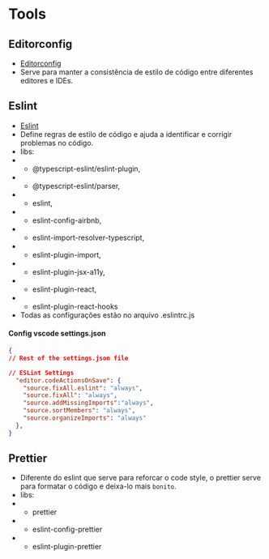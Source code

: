 # Tools

## Editorconfig

- [Editorconfig](https://editorconfig.org/)
- Serve para manter a consistência de estilo de código entre diferentes editores e IDEs.

## Eslint

- [Eslint](https://eslint.org/)
- Define regras de estilo de código e ajuda a identificar e corrigir problemas no código.
- libs:
- - @typescript-eslint/eslint-plugin,
- - @typescript-eslint/parser,
- - eslint,
- - eslint-config-airbnb,
- - eslint-import-resolver-typescript,
- - eslint-plugin-import,
- - eslint-plugin-jsx-a11y,
- - eslint-plugin-react,
- - eslint-plugin-react-hooks
- Todas as configurações estão no arquivo .eslintrc.js

#### Config vscode settings.json

```json
{
// Rest of the settings.json file

// ESLint Settings
  "editor.codeActionsOnSave": {
    "source.fixAll.eslint": "always",
    "source.fixAll": "always",
    "source.addMissingImports":"always",
    "source.sortMembers": "always",
    "source.organizeImports": "always"
  },
}

```

## Prettier

- Diferente do eslint que serve para reforcar o code style, o prettier serve para formatar o código e deixa-lo mais `bonito`.
- libs:
- - prettier
- - eslint-config-prettier
- - eslint-plugin-prettier